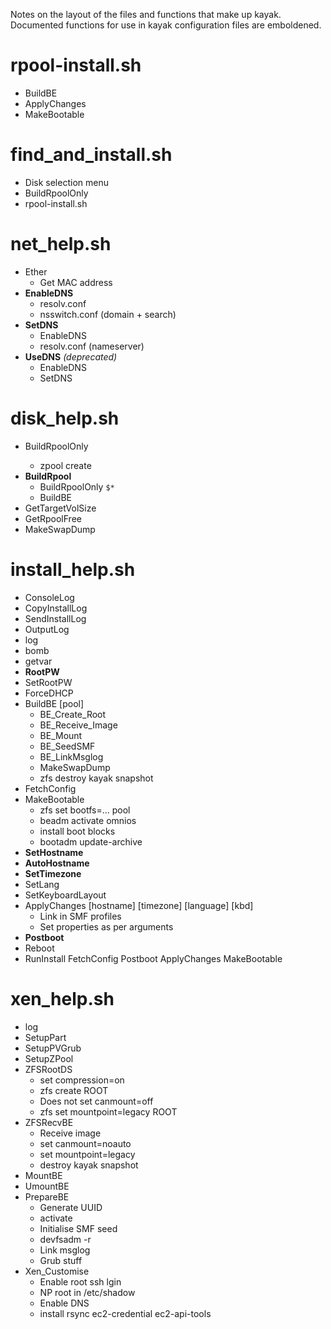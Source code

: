 
Notes on the layout of the files and functions that make up kayak.
Documented functions for use in kayak configuration files are emboldened.

# rpool-install.sh

* BuildBE <pool> <image>
* ApplyChanges <hostname> <tz> <lang> <kbd>
* MakeBootable <pool>

# find_and_install.sh

* Disk selection menu
* BuildRpoolOnly
* rpool-install.sh

# net_help.sh

* Ether
  * Get MAC address
* **EnableDNS**
  * resolv.conf
  * nsswitch.conf (domain + search)
* **SetDNS**
  * EnableDNS
  * resolv.conf (nameserver)
* **UseDNS**  _(deprecated)_
  * EnableDNS
  * SetDNS

# disk_help.sh

* BuildRpoolOnly <disk list>
  * zpool create
* **BuildRpool**
  * BuildRpoolOnly `$*`
  * BuildBE
* GetTargetVolSize
* GetRpoolFree
* MakeSwapDump

# install_help.sh

* ConsoleLog
* CopyInstallLog
* SendInstallLog
* OutputLog
* log
* bomb
* getvar
* **RootPW**
* SetRootPW
* ForceDHCP
* BuildBE [pool]
  * BE_Create_Root
  * BE_Receive_Image
  * BE_Mount
  * BE_SeedSMF
  * BE_LinkMsglog
  * MakeSwapDump
  * zfs destroy kayak snapshot
* FetchConfig
* MakeBootable
  * zfs set bootfs=... pool
  * beadm activate omnios
  * install boot blocks
  * bootadm update-archive
* **SetHostname**
* **AutoHostname**
* **SetTimezone**
* SetLang
* SetKeyboardLayout
* ApplyChanges [hostname] [timezone] [language] [kbd]
  * Link in SMF profiles
  * Set properties as per arguments
* **Postboot**
* Reboot
* RunInstall
  FetchConfig
  Postboot
  ApplyChanges
  MakeBootable

# xen_help.sh

* log
* SetupPart
* SetupPVGrub
* SetupZPool
* ZFSRootDS
  * set compression=on
  * zfs create ROOT
  * Does not set canmount=off
  * zfs set mountpoint=legacy ROOT
* ZFSRecvBE
  * Receive image
  * set canmount=noauto
  * set mountpoint=legacy
  * destroy kayak snapshot
* MountBE
* UmountBE
* PrepareBE
  * Generate UUID
  * activate
  * Initialise SMF seed
  * devfsadm -r
  * Link msglog
  * Grub stuff
* Xen_Customise
  * Enable root ssh lgin
  * NP root in /etc/shadow
  * Enable DNS
  * install rsync ec2-credential ec2-api-tools

